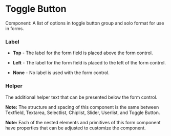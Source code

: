 # Toggle Button

Component: A list of options in toggle button group and solo format for use in forms.

### Label

- **Top** - The label for the form field is placed above the form control.

- **Left** - The label for the form field is placed to the left of the form control.

- **None** - No label is used with the form control.

### Helper

The additional helper text that can be presented below the form control.

**Note:** The structure and spacing of this component is the same between Textfield, Textarea, Selectlist, Chiplist, Slider, Userlist, and Toggle Button.

**Note:** Each of the nested elements and primitives of this form component have properties that can be adjusted to customize the component.
